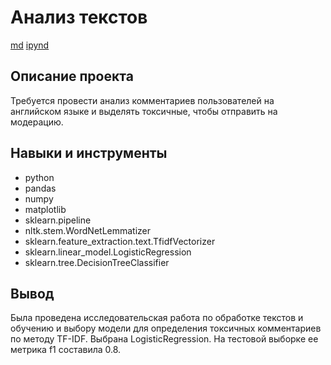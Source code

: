# Анализ текстов
[md](https://github.com/hundeadove/Portfolio/blob/main/Text%20Analysis/Text%20analysis.md) 
[ipynd](https://github.com/hundeadove/Portfolio/blob/main/Text%20Analysis/Text%20analysis.ipynb)


## Описание проекта
Требуется провести анализ комментариев пользователей на английском языке и выделять токсичные, чтобы отправить на модерацию.

## Навыки и инструменты
* python 
* pandas
* numpy
* matplotlib
* sklearn.pipeline
* nltk.stem.WordNetLemmatizer
* sklearn.feature_extraction.text.TfidfVectorizer
* sklearn.linear_model.LogisticRegression
* sklearn.tree.DecisionTreeClassifier

## Вывод
Была проведена исследовательская работа по обработке текстов и обучению и выбору модели для определения токсичных комментариев по методу TF-IDF. Выбрана LogisticRegression. На тестовой выборке ее метрика f1  составила 0.8.
